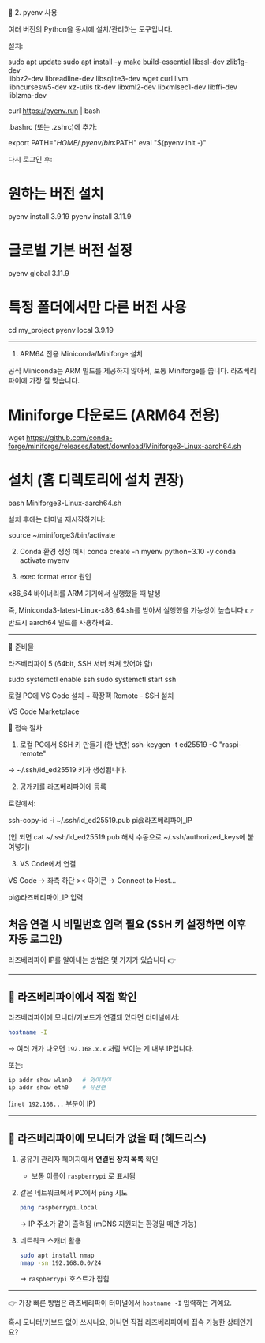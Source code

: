 🔹 2. pyenv 사용

여러 버전의 Python을 동시에 설치/관리하는 도구입니다.

설치:

sudo apt update
sudo apt install -y make build-essential libssl-dev zlib1g-dev \
    libbz2-dev libreadline-dev libsqlite3-dev wget curl llvm \
    libncursesw5-dev xz-utils tk-dev libxml2-dev libxmlsec1-dev libffi-dev liblzma-dev

curl https://pyenv.run | bash


.bashrc (또는 .zshrc)에 추가:

export PATH="$HOME/.pyenv/bin:$PATH"
eval "$(pyenv init -)"


다시 로그인 후:

# 원하는 버전 설치
pyenv install 3.9.19
pyenv install 3.11.9

# 글로벌 기본 버전 설정
pyenv global 3.11.9

# 특정 폴더에서만 다른 버전 사용
cd my_project
pyenv local 3.9.19


-----------------------------

1) ARM64 전용 Miniconda/Miniforge 설치

공식 Miniconda는 ARM 빌드를 제공하지 않아서, 보통 Miniforge를 씁니다.
라즈베리파이에 가장 잘 맞습니다.

# Miniforge 다운로드 (ARM64 전용)
wget https://github.com/conda-forge/miniforge/releases/latest/download/Miniforge3-Linux-aarch64.sh

# 설치 (홈 디렉토리에 설치 권장)
bash Miniforge3-Linux-aarch64.sh


설치 후에는 터미널 재시작하거나:

source ~/miniforge3/bin/activate

2) Conda 환경 생성 예시
conda create -n myenv python=3.10 -y
conda activate myenv

3) exec format error 원인

x86_64 바이너리를 ARM 기기에서 실행했을 때 발생

즉, Miniconda3-latest-Linux-x86_64.sh를 받아서 실행했을 가능성이 높습니다
👉 반드시 aarch64 빌드를 사용하세요.

----------------------------------

🔹 준비물

라즈베리파이 5 (64bit, SSH 서버 켜져 있어야 함)

sudo systemctl enable ssh
sudo systemctl start ssh


로컬 PC에 VS Code 설치 + 확장팩 Remote - SSH 설치

VS Code Marketplace

🔹 접속 절차
1. 로컬 PC에서 SSH 키 만들기 (한 번만)
ssh-keygen -t ed25519 -C "raspi-remote"


→ ~/.ssh/id_ed25519 키가 생성됩니다.

2. 공개키를 라즈베리파이에 등록

로컬에서:

ssh-copy-id -i ~/.ssh/id_ed25519.pub pi@라즈베리파이_IP


(안 되면 cat ~/.ssh/id_ed25519.pub 해서 수동으로 ~/.ssh/authorized_keys에 붙여넣기)

3. VS Code에서 연결

VS Code → 좌측 하단 >< 아이콘 → Connect to Host...

pi@라즈베리파이_IP 입력

처음 연결 시 비밀번호 입력 필요 (SSH 키 설정하면 이후 자동 로그인)
-----

라즈베리파이 IP를 알아내는 방법은 몇 가지가 있습니다 👉

---

## 🔹 라즈베리파이에서 직접 확인

라즈베리파이에 모니터/키보드가 연결돼 있다면 터미널에서:

```bash
hostname -I
```

→ 여러 개가 나오면 `192.168.x.x` 처럼 보이는 게 내부 IP입니다.

또는:

```bash
ip addr show wlan0   # 와이파이
ip addr show eth0    # 유선랜
```

(`inet 192.168...` 부분이 IP)

---

## 🔹 라즈베리파이에 모니터가 없을 때 (헤드리스)

1. 공유기 관리자 페이지에서 **연결된 장치 목록** 확인

   * 보통 이름이 `raspberrypi` 로 표시됨

2. 같은 네트워크에서 PC에서 `ping` 시도

   ```bash
   ping raspberrypi.local
   ```

   → IP 주소가 같이 출력됨 (mDNS 지원되는 환경일 때만 가능)

3. 네트워크 스캐너 활용

   ```bash
   sudo apt install nmap
   nmap -sn 192.168.0.0/24
   ```

   → `raspberrypi` 호스트가 잡힘

---

👉 가장 빠른 방법은 라즈베리파이 터미널에서 `hostname -I` 입력하는 거예요.

혹시 모니터/키보드 없이 쓰시나요, 아니면 직접 라즈베리파이에 접속 가능한 상태인가요?

